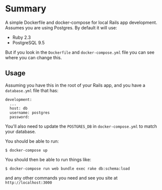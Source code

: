 # Summary

A simple Dockerfile and docker-compose for local Rails app development. Assumes you are using Postgres. By default it will use:

* Ruby 2.3
* PostgreSQL 9.5

But if you look in the `Dockerfile` and `docker-compose.yml` file you can see where you can change this.

## Usage

Assuming you have this in the root of your Rails app, and you have a `database.yml` file that has:

```
development:
  ...
  host: db
  username: postgres
  password:
```

You'll also need to update the `POSTGRES_DB` in `docker-compose.yml` to match your database.

You should be able to run:

```
$ docker-compose up
```

You should then be able to run things like:

```
$ docker-compose run web bundle exec rake db:schema:load
```

and any other commands you need and see you site at `http://localhost:3000`




